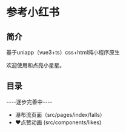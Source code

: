 # 参考小红书

## 简介
基于uniapp（vue3+ts）css+html纯小程序原生

欢迎使用和点亮小星星。

## 目录
----逐步完善中----
- 瀑布流页面（src/pages/index/falls）
- ♥️点赞动画 (src/components/likes)
